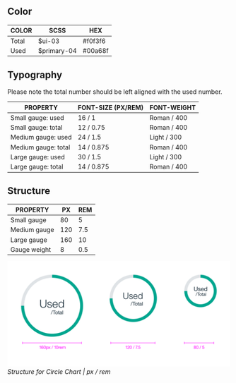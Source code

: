 ## Color

| COLOR            | SCSS                   | HEX                 |
|------------------|------------------------|---------------------|
| Total            | $ui-03                 | #f0f3f6             |
| Used             | $primary-04            | #00a68f             |



## Typography
Please note the total number should be left aligned with the used number.

| PROPERTY            | FONT-SIZE (PX/REM)       | FONT-WEIGHT  |
|---------------------|------------------|--------------|
| Small gauge: used   | 16 / 1     | Roman / 400  |
| Small gauge: total  | 12 / 0.75   | Roman / 400  |
| Medium gauge: used  | 24 / 1.5    | Light / 300  |
| Medium gauge: total | 14 / 0.875  | Roman / 400  |
| Large gauge: used   | 30 / 1.5    | Light / 300  |
| Large gauge: total  | 14 / 0.875  | Roman / 400  |


## Structure
| PROPERTY              | PX  | REM |
|-----------------------|-----|-----|
| Small gauge           | 80  | 5   |
| Medium gauge          | 120 | 7.5 |
| Large gauge           | 160 | 10  |
| Gauge weight          | 8   | 0.5 |

![Structure for Circle Chart in px / rem](images/style-circle-gauge.png)
_Structure for Circle Chart | px / rem_
